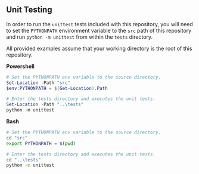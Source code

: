 ## Unit Testing

In order to run the `unittest` tests included with this repository, you will need to set the `PYTHONPATH` environment variable to the `src` path of this repository and run `python -m unittest` from within the `tests` directory.

All provided examples assume that your working directory is the root of this repository.

**Powershell**
```powershell
# Set the PYTHONPATH env variable to the source directory.
Set-Location -Path "src"
$env:PYTHONPATH = $(Get-Location).Path

# Enter the tests directory and executes the unit tests.
Set-Location -Path "..\tests"
python -m unittest
```

**Bash**
```bash
# Set the PYTHONPATH env variable to the source directory.
cd "src"
export PYTHONPATH = $(pwd)

# Enter the tests directory and executes the unit tests.
cd "..\tests"
python -m unittest
```